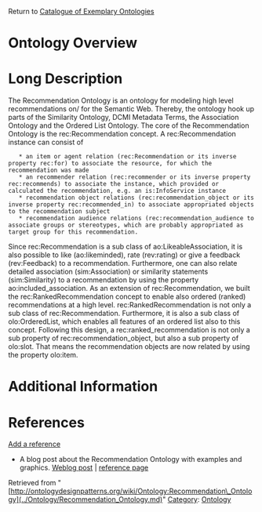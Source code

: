 Return to [Catalogue of Exemplary Ontologies](../Ontology/Main.md "Ontology:Main")



#  Ontology Overview


#  Long Description


The Recommendation Ontology is an ontology for modeling high level recommendations on/ for the Semantic Web. Thereby, the ontology hook up parts of the Similarity Ontology, DCMI Metadata Terms, the Association Ontology and the Ordered List Ontology.
The core of the Recommendation Ontology is the rec:Recommendation concept. A rec:Recommendation instance can consist of




```
   * an item or agent relation (rec:Recommendation or its inverse property rec:for) to associate the resource, for which the recommendation was made
   * an recommender relation (rec:recommender or its inverse property rec:recommends) to associate the instance, which provided or calculated the recommendation, e.g. an is:InfoService instance
   * recommendation object relations (rec:recommendation_object or its inverse property rec:recommended_in) to associate appropriated objects to the recommendation subject
   * recommendation audience relations (rec:recommendation_audience to associate groups or stereotypes, which are probably appropriated as target group for this recommendation.

```

Since rec:Recommendation is a sub class of ao:LikeableAssociation, it is also possible to like (ao:likeminded), rate (rev:rating) or give a feedback (rev:Feedback) to a recommendation. Furthermore, one can also relate detailed association (sim:Association) or similarity statements (sim:Similarity) to a recommendation by using the property ao:included\_association.
As an extension of rec:Recommendation, we built the rec:RankedRecommendation concept to enable also ordered (ranked) recommendations at a high level. rec:RankedRecommendation is not only a sub class of rec:Recommendation. Furthermore, it is also a sub class of olo:OrderedList, which enables all features of an ordered list also to this concept. Following this design, a rec:ranked\_recommendation is not only a sub property of rec:recommendation\_object, but also a sub property of olo:slot. That means the recommendation objects are now related by using the property olo:item.



#  Additional Information


  



  




#  References


[Add a reference](index.php@title=Odp%253AAdd_reference&subject=Ontology%253ARecommendation+Ontology.html "http://ontologydesignpatterns.org/wiki/index.php?title=Odp:Add_reference&subject=Ontology%3ARecommendation+Ontology")



* A blog post about the Recommendation Ontology with examples and graphics. [Weblog post](http://smiy.org/2010/08/07/the-recommendation-ontology/ "http://smiy.org/2010/08/07/the-recommendation-ontology/") | [reference page](../Community/References/Recommendation_Ontology_announcement.md "Community:References/Recommendation Ontology announcement")




Retrieved from "[http://ontologydesignpatterns.org/wiki/Ontology:Recommendation\_Ontology](../Ontology/Recommendation_Ontology.md)"
 [Category](http://ontologydesignpatterns.org/wiki/Special:Categories "Special:Categories"): [Ontology](../Category/Ontology.md "Category:Ontology")
